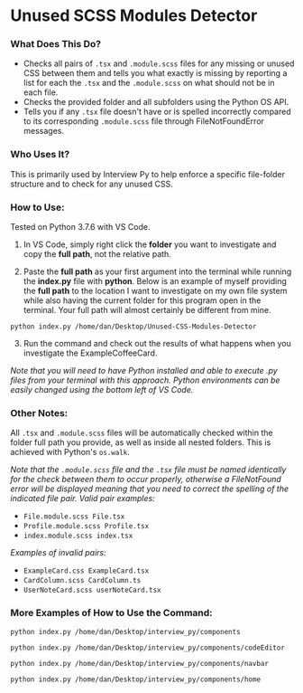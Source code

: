 # Unused SCSS Modules Detector

### What Does This Do?

- Checks all pairs of `.tsx` and `.module.scss` files for any missing or unused CSS between them and tells you what exactly is missing by reporting a list for each the `.tsx` and the `.module.scss` on what should not be in each file.
- Checks the provided folder and all subfolders using the Python OS API.
- Tells you if any `.tsx` file doesn't have or is spelled incorrectly compared to its corresponding `.module.scss` file through FileNotFoundError messages.

### Who Uses It?

This is primarily used by Interview Py to help enforce a specific file-folder structure and to check for any unused CSS.

### How to Use:

Tested on Python 3.7.6 with VS Code.

1. In VS Code, simply right click the **folder** you want to investigate and copy the **full path**, not the relative path.

2. Paste the **full path** as your first argument into the terminal while running the **index.py** file with **python**. Below is an example of myself providing the **full path** to the location I want to investigate on my own file system while also having the current folder for this program open in the terminal. Your full path will almost certainly be different from mine.

`python index.py /home/dan/Desktop/Unused-CSS-Modules-Detector`

3. Run the command and check out the results of what happens when you investigate the ExampleCoffeeCard.

*Note that you will need to have Python installed and able to execute .py files from your terminal with this approach. Python environments can be easily changed using the bottom left of VS Code.*

### Other Notes:

All `.tsx` and `.module.scss` files will be automatically checked within the folder full path you provide, as well as inside all nested folders. This is achieved with Python's `os.walk`.

*Note that the `.module.scss` file and the `.tsx` file must be named identically for the check between them to occur properly, otherwise a FileNotFound error will be displayed meaning that you need to correct the spelling of the indicated file pair. Valid pair examples:*
- `File.module.scss File.tsx`
- `Profile.module.scss Profile.tsx`
- `index.module.scss index.tsx`

*Examples of invalid pairs:*
- `ExampleCard.css ExampleCard.tsx`
- `CardColumn.scss CardColumn.ts`
- `UserNoteCard.scss userNoteCard.tsx`


### More Examples of How to Use the Command:

`python index.py /home/dan/Desktop/interview_py/components`

`python index.py /home/dan/Desktop/interview_py/components/codeEditor`

`python index.py /home/dan/Desktop/interview_py/components/navbar`

`python index.py /home/dan/Desktop/interview_py/components/home`

